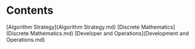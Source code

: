 # Contents
[Algorithm Strategy](Algorithm Strategy.md)
[Discrete Mathematics](Discrete Mathematics.md)
[Developer and Operations](Development and Operations.md)
